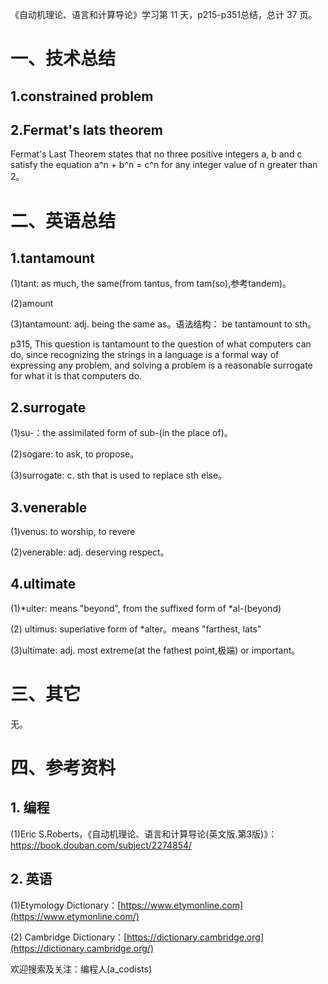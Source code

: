 《自动机理论、语言和计算导论》学习第  11 天，p215-p351总结，总计 37 页。

# 一、技术总结

## 1.constrained problem

## 2.Fermat's lats theorem

Fermat's Last Theorem states that no three positive integers a, b and c satisfy the equation a^n + b^n = c^n for any integer value of n greater than 2。

# 二、英语总结

## 1.tantamount

(1)tant: as much, the same(from tantus, from tam(so),参考tandem)。

(2)amount

(3)tantamount: adj. being the same as。语法结构： be tantamount to sth。

p315, This question is tantamount to the question of what computers can do, since recognizing the strings in a language is a formal way of expressing any problem, and solving a problem is a reasonable surrogate for what it is that computers do.

## 2.surrogate

(1)su-：the assimilated form of sub-(in the place of)。

(2)sogare: to ask, to propose。

(3)surrogate: c. sth that is used to replace sth else。

## 3.venerable

(1)venus: to worship, to revere

(2)venerable: adj. deserving respect。

## 4.ultimate

(1)*ulter: means "beyond", from the suffixed form of *al-(beyond)

(2) ultimus: superlative form of *alter。means "farthest, lats"

(3)ultimate: adj. most extreme(at the fathest point,极端) or important。

# 三、其它

无。

# 四、参考资料

## 1. 编程

(1)Eric S.Roberts，《自动机理论、语言和计算导论(英文版.第3版)》：https://book.douban.com/subject/2274854/

## 2. 英语

(1)Etymology Dictionary：[https://www.etymonline.com](https://www.etymonline.com/)

(2) Cambridge  Dictionary：[https://dictionary.cambridge.org](https://dictionary.cambridge.org/)


欢迎搜索及关注：编程人(a_codists)